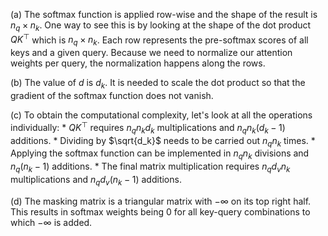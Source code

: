 (a) The softmax function is applied row-wise and the shape of the result is $n_q\times n_k$. One way to see this is by looking at the shape of the dot product $QK^\top$ which is $n_q\times n_k$. Each row represents the pre-softmax scores of all keys and a given query. Because we need to normalize our attention weights per query, the normalization happens along the rows.

 (b) The value of $d$ is $d_k$. It is needed to scale the dot product so that the gradient of the softmax function does not vanish.

 (c) To obtain the computational complexity, let's look at all the operations individually:
     * $QK^\top$ requires $n_q n_k d_k$ multiplications and $n_qn_k(d_k-1)$ additions.
     * Dividing by $\sqrt{d_k}$ needs to be carried out $n_q n_k$ times.
     * Applying the softmax function can be implemented in $n_q n_k$ divisions and $n_q(n_k-1)$ additions.
     * The final matrix multiplication requires $n_qd_vn_k$ multiplications and $n_q d_v (n_k-1)$ additions.

(d) The masking matrix is a triangular matrix with $-\infty$ on its top right half. This results in softmax weights being $0$ for all key-query combinations to which $-\infty$ is added. 